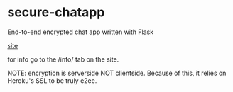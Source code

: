 # secure-chatapp
End-to-end encrypted chat app written with Flask

[site](https://secure-chatapp.herokuapp.com/)

for info go to the /info/ tab on the site.

NOTE: encryption is serverside NOT clientside. Because of this, it relies on Heroku's SSL to be truly e2ee.
